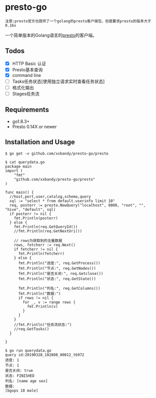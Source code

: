 # presto-go

`注意:presto官方也提供了一个golang的presto客户端包，但是要求presto的版本大于0.16x`

一个简单版本的Golang语言的[presto](https://prestodb.github.io/)的客户端。



## Todos

- [X] HTTP Basic 认证
- [X] Presto基本查询
- [X] command line
- [ ] Tasks任务状态[使用独立请求实时查看任务状态]
- [ ] 格式化输出
- [ ] Stages任务流

## Requirements

- go1.8.3+
- Presto 0.14X or newer 


## Installation and Usage

```
$ go get -v github.com/xxbandy/presto-go/presto

$ cat querydata.go
package main
import (
    "fmt"
    "github.com/xxbandy/presto-go/presto"
)

func main() {
  //host,port,user,catalog,schema,query
  sql := "select * from default.userinfo limit 10"
  req, posterr := presto.NewQuery("localhost", 8080, "root", "", "hive", "default", sql)
  if posterr != nil {
    fmt.Println(posterr)
  } else {
    fmt.Println(req.GetQueryId())
    //fmt.Println(req.GetNextUri())

    // rows为获取到的全量数据
    rows, fetcherr := req.Next()
    if fetcherr != nil {
      fmt.Println(fetcherr)
    } else {
      fmt.Println("进度:", req.GetProcess())
      fmt.Println("节点:", req.GetNodes())
      fmt.Println("是否关闭:", req.Getclose())
      fmt.Println("状态:", req.GetState())

      fmt.Println("列名:", req.GetColumns())
      fmt.Println("数据:")
      if rows != nil {
        for _, v := range rows {
          fmt.Println(v)
        }
      }
    }
    //fmt.Println("任务流状态:")
    //req.GetTasks()
  }

}

$ go run querydata.go
query id:20190328_102808_00012_t6972
进度: 1
节点: 1
是否关闭: true
状态: FINISHED
列名: [name age sex]
数据:
[bgops 18 male]
```

